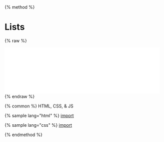 
{% method %}
# Lists
{% raw %}

<script>
  function resizeIframe(obj) {
    obj.style.height = obj.contentWindow.document.body.scrollHeight + 'px';
  }
</script>

<iframe src="../source/lists.html" frameborder="0" scrolling="no" onload="resizeIframe(this)" width="100%"></iframe>
{% endraw %}

{% common %}
HTML, CSS, & JS

{% sample lang="html" %}
[import](../source/lists.html)


{% sample lang="css" %}
[import](../source/css/lists.css)



{% endmethod %}
